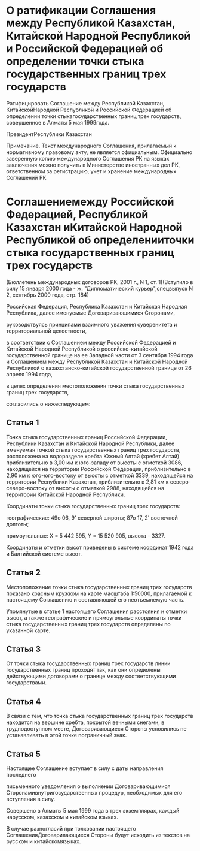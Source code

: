 # О ратификации Соглашения между Республикой Казахстан, Китайской Народной Республикой и Российской Федерацией об определении точки стыка государственных границ трех государств

Ратифицировать Соглашение между Республикой Казахстан, КитайскойНародной Республикой и Российской Федерацией об определении точки стыкагосударственных границ трех государств, совершенное в Алматы 5 мая 1999года.

ПрезидентРеспублики Казахстан

Примечание. Текст международного Соглашения, прилагаемый к нормативному правовому акту, не является официальным. Официально заверенную копию международного Соглашения РК на языках заключения можно получить в Министерстве иностранных дел РК, ответственном за регистрацию, учет и хранение международных Соглашений РК

# Соглашениемежду Российской Федерацией, Республикой Казахстан иКитайской Народной Республикой об определенииточки стыка государственных границ трех государств

(Бюллетень международных договоров РК, 2001 г., N 1, ст. 1)(Вступило в силу 15 января 2000 года - ж. "Дипломатический курьер",спецвыпуск N 2, сентябрь 2000 года, стр. 184)

Российская Федерация, Республика Казахстан и Китайская Народная Республика, далее именуемые Договаривающимися Сторонами,

руководствуясь принципами взаимного уважения суверенитета и территориальной целостности,

в соответствии с Соглашением между Российской Федерацией и Китайской Народной Республикой о российско-китайской государственной границе на ее Западной части от 3 сентября 1994 года и Соглашением между Республикой Казахстан и Китайской Народной Республикой о казахстанско-китайской государственной границе от 26 апреля 1994 года,

в целях определения местоположения точки стыка государственных границ трех государств,

согласились о нижеследующем:

## Статья 1

Точка стыка государственных границ Российской Федерации, Республики Казахстан и Китайской Народной Республики, далее именуемая точкой стыка государственных границ трех государств, расположена на водоразделе хребта Южный Алтай (хребет Алтай) приблизительно в 3,00 км к юго-западу от высоты с отметкой 3086, находящейся на территории Российской Федерации, приблизительно в 2,90 км к юго-юго-востоку от высоты с отметкой 3339, находящейся на территории Республики Казахстан, приблизительно в 2,81 км к северо-северо-востоку от высоты с отметкой 2988, находящейся на территории Китайской Народной Республики.

Координаты точки стыка государственных границ трех государств:

географические: 49о 06, 9' северной широты; 87о 17, 2' восточной долготы;

прямоугольные: Х = 5 442 595, Y = 15 520 905, высота - 3327.

Координаты и отметки высот приведены в системе координат 1942 года и Балтийской системе высот.

## Статья 2

Местоположение точки стыка государственных границ трех государств показано красным кружком на карте масштаба 1:50000, прилагаемой к настоящему Соглашению и составляющей его неотъемлемую часть.

Упомянутые в статье 1 настоящего Соглашения расстояния и отметки высот, а также географические и прямоугольные координаты точки стыка государственных границ трех государств определены по указанной карте.

## Статья 3

От точки стыка государственных границ трех государств линии государственных границ проходят так, как они определены действующими договорами о границе между соответствующими государствами.

## Статья 4

В связи с тем, что точка стыка государственных границ трех государств находится на вершине хребта, покрытой вечными снегами, в труднодоступном месте, Договаривающиеся Стороны условились не устанавливать в этой точке пограничный знак.

## Статья 5

Настоящее Соглашение вступает в силу с даты направления последнего

письменного уведомления о выполнении Договаривающимися Сторонамивнутригосударственных процедур, необходимых для его вступления в силу.

Совершено в Алматы 5 мая 1999 года в трех экземплярах, каждый нарусском, казахском и китайском языках.

В случае разногласий при толковании настоящего СоглашенияДоговаривающиеся Стороны будут исходить из текстов на русском и китайскомязыках.

